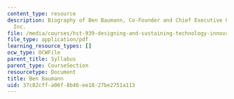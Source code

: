 ```yaml
---
content_type: resource
description: Biography of Ben Baumann, Co-Founder and Chief Executive Officer of Isovera,
  Inc.
file: /media/courses/hst-939-designing-and-sustaining-technology-innovation-for-global-health-practice-spring-2008/37c82cffa06f8b46ee1827be2751a113_ben_bio.pdf
file_type: application/pdf
learning_resource_types: []
ocw_type: OCWFile
parent_title: Syllabus
parent_type: CourseSection
resourcetype: Document
title: Ben Baumann
uid: 37c82cff-a06f-8b46-ee18-27be2751a113
---
```

